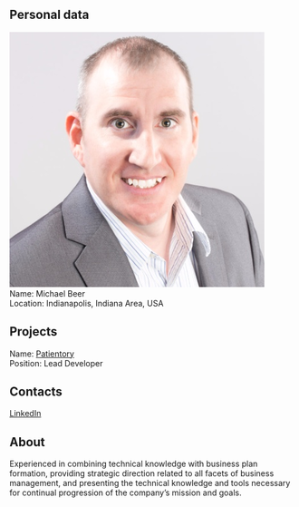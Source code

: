## Personal data
![Michael Beer photo](../people/photo/michael_beer.jpg)  
Name:  Michael Beer  
Location: Indianapolis, Indiana Area, USA  
## Projects 
Name: [Patientory](../projects/patientory.md)  
Position: Lead Developer  
## Contacts
[LinkedIn](https://www.linkedin.com/in/michael-beer-1a98bb6b/)  

## About
Experienced in combining technical knowledge with business plan formation, providing strategic direction related to all facets of business management, and presenting the technical knowledge and tools necessary for continual progression of the company’s mission and goals.
